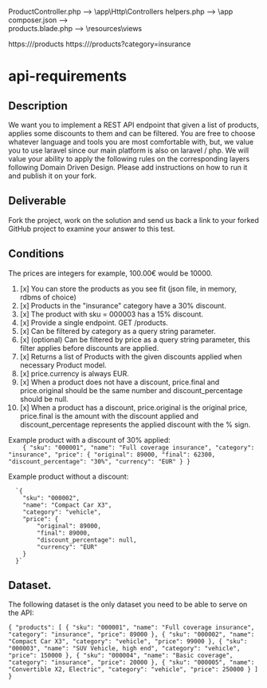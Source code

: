 ProductController.php --> <laravel root>\app\Http\Controllers
helpers.php --> <laravel root>\app
composer.json --> <laravel root>\
products.blade.php --> <laravel root>\resources\views

https://<domain>/products
https://<domain>/products?category=insurance


# api-requirements

## Description
We want you to implement a REST API endpoint that given a list of products, applies some
discounts to them and can be filtered.
You are free to choose whatever language and tools you are most comfortable with, but, we value you to use laravel since our main platform is also on laravel / php.
We will value your ability to apply the following rules on the corresponding layers following Domain Driven Design. 
Please add instructions on how to run it and publish it on your fork.

## Deliverable 

Fork the project, work on the solution and send us back a link to your forked GitHub project to examine your answer to this test.

## Conditions 


The prices are integers for example, 100.00€ would be 10000.
  
1. [x] You can store the products as you see fit (json file, in memory, rdbms of choice)
2. [x] Products in the "insurance" category have a 30% discount.
3. [x] The product with sku = 000003 has a 15% discount.
4. [x] Provide a single endpoint. GET /products.
5. [x] Can be filtered by category as a query string parameter.
6. [x] (optional) Can be filtered by price as a query string parameter, this filter applies before discounts are applied.
7. [x] Returns a list of Products with the given discounts applied when necessary Product model.
8. [x] price.currency is always EUR.
9. [x] When a product does not have a discount, price.final and price.original should be the same number and discount_percentage should be null.
10. [x] When a product has a discount, price.original is the original price, price.final is the amount with the discount applied and discount_percentage represents the applied discount with the % sign.

Example product with a discount of 30% applied:  
`    {
      "sku": "000001",
      "name": "Full coverage insurance",
      "category": "insurance",
      "price": {
          "original": 89000,
          "final": 62300,
          "discount_percentage": "30%",
          "currency": "EUR"
      }
    }`
  
  Example product without a discount:
  
      `{
        "sku": "000002",
        "name": "Compact Car X3",
        "category": "vehicle",
        "price": {
            "original": 89000,
            "final": 89000,
            "discount_percentage": null,
            "currency": "EUR"
        }
      }`
      
## Dataset.       
The following dataset is the only dataset you need to be able to serve on the API: 

`{
    "products": [
      {
        "sku": "000001",
        "name": "Full coverage insurance",
        "category": "insurance",
        "price": 89000
      },
      {
        "sku": "000002",
        "name": "Compact Car X3",
        "category": "vehicle",
        "price": 99000
      },
      {
        "sku": "000003",
        "name": "SUV Vehicle, high end",
        "category": "vehicle",
        "price": 150000
      },
      {
        "sku": "000004",
        "name": "Basic coverage",
        "category": "insurance",
        "price": 20000
      },
      {
        "sku": "000005",
        "name": "Convertible X2, Electric",
        "category": "vehicle",
        "price": 250000
      }
    ]
  }`
